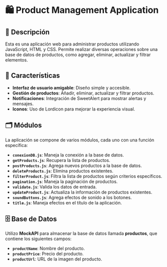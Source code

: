 # 🛍️ Product Management Application

## 📜 Descripción
Esta es una aplicación web para administrar productos utilizando JavaScript, HTML y CSS. Permite realizar diversas operaciones sobre una base de datos de productos, como agregar, eliminar, actualizar y filtrar elementos.

## 🌟 Características
- **Interfaz de usuario amigable**: Diseño simple y accesible.
- **Gestión de productos**: Añadir, eliminar, actualizar y filtrar productos.
- **Notificaciones**: Integración de SweetAlert para mostrar alertas y mensajes.
- **Iconos**: Uso de Lordicon para mejorar la experiencia visual.

## 🗂️ Módulos
La aplicación se compone de varios módulos, cada uno con una función específica:

- **`conexionDB.js`**: Maneja la conexión a la base de datos.
- **`getProducts.js`**: Recupera la lista de productos.
- **`postProducts.js`**: Agrega nuevos productos a la base de datos.
- **`deleteProducts.js`**: Elimina productos existentes.
- **`filterProduct.js`**: Filtra la lista de productos según criterios específicos.
- **`pagination.js`**: Maneja la paginación de productos.
- **`validate.js`**: Valida los datos de entrada.
- **`updateProduct.js`**: Actualiza la información de productos existentes.
- **`soundButtons.js`**: Agrega efectos de sonido a los botones.
- **`title.js`**: Maneja efectos en el título de la aplicación.

## 🗄️ Base de Datos
Utilizo **MockAPI** para almacenar la base de datos llamada **productos**, que contiene los siguientes campos:

- **`productName`**: Nombre del producto.
- **`productPrice`**: Precio del producto.
- **`productUrl`**: URL de la imagen del producto.
